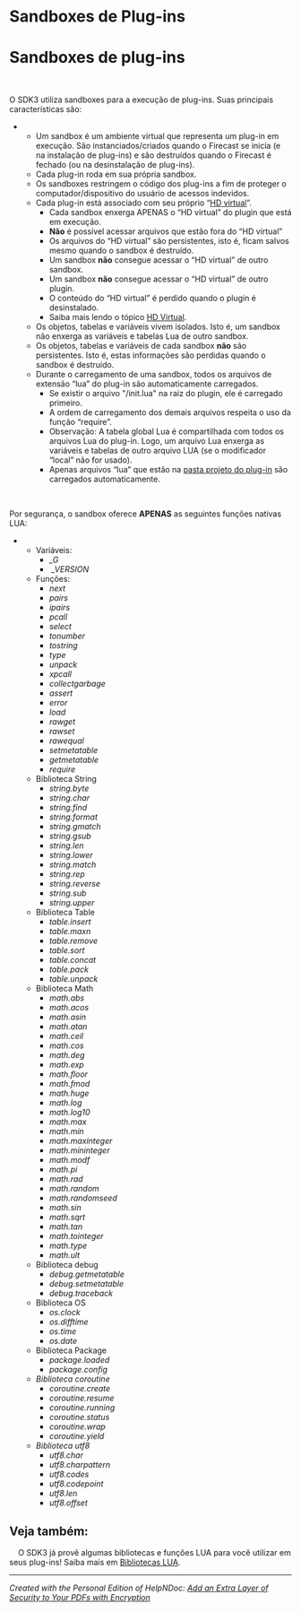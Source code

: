 # Sandboxes de Plug-ins

# Sandboxes de plug-ins

&nbsp;

O SDK3 utiliza sandboxes para a execução de plug-ins. Suas principais características são:

* &nbsp;
  * Um sandbox é um ambiente virtual que representa um plug-in em execução. São instanciados/criados quando o Firecast se inicia (e na instalação de plug-ins) e são destruídos quando o Firecast é fechado (ou na desinstalação de plug-ins).&nbsp;
  * Cada plug-in roda em sua própria sandbox.
  * Os sandboxes restringem o código dos plug-ins a fim de proteger o computador/dispositivo do usuário de acessos indevidos.&nbsp;
  * Cada plug-in está associado com seu próprio “[HD virtual](<HDVirtual.md>)”.
    * Cada sandbox enxerga APENAS o “HD virtual” do plugin que está em execução.
    * **Não** é possível acessar arquivos que estão fora do “HD virtual”
    * Os arquivos do “HD virtual” são persistentes, isto é, ficam salvos mesmo quando o sandbox é destruído.
    * Um sandbox **não** consegue acessar o “HD virtual” de outro sandbox.
    * Um sandbox **não** consegue acessar o “HD virtual” de outro plugin.
    * O conteúdo do “HD virtual” é perdido quando o plugin é desinstalado.
    * Saiba mais lendo o tópico [HD Virtual](<HDVirtual.md>).
  * Os objetos, tabelas e variáveis vivem isolados. Isto é, um sandbox não enxerga as variáveis e tabelas Lua de outro sandbox.
  * Os objetos, tabelas e variáveis de cada sandbox **não** são persistentes. Isto é, estas informações são perdidas quando o sandbox é destruído.
  * Durante o carregamento de uma sandbox, todos os arquivos de extensão “lua” do plug-in são automaticamente carregados.
    * Se existir o arquivo "/init.lua" na raiz do plugin, ele é carregado primeiro.
    * A ordem de carregamento dos demais arquivos respeita o uso da função “require”.
    * Observação: A tabela global Lua é compartilhada com todos os arquivos Lua do plug-in. Logo, um arquivo Lua enxerga as variáveis e tabelas de outro arquivo LUA (se o modificador “local” não for usado).
    * Apenas arquivos “lua” que estão na [pasta projeto do plug-in](<ProjetosdePlugin.md>) são carregados automaticamente.

&nbsp;

Por segurança, o sandbox oferece **APENAS** as seguintes funções nativas LUA:

* &nbsp;
  * Variáveis:
    * *\_G*
    * *&nbsp;\_VERSION*
  * Funções:
    * *next*
    * *pairs*
    * *ipairs*
    * *pcall*
    * *select*
    * *tonumber*
    * *tostring*
    * *type*
    * *unpack*
    * *xpcall*
    * *collectgarbage*
    * *assert*
    * *error*
    * *load*
    * *rawget*
    * *rawset*
    * *rawequal*
    * *setmetatable*
    * *getmetatable*
    * *require*
  * Biblioteca String
    * *string.byte*
    * *string.char*
    * *string.find*
    * *string.format*
    * *string.gmatch*
    * *string.gsub*
    * *string.len*
    * *string.lower*
    * *string.match*
    * *string.rep*
    * *string.reverse*
    * *string.sub*
    * *string.upper*
  * Biblioteca Table
    * *table.insert*
    * *table.maxn*
    * *table.remove*
    * *table.sort*
    * *table.concat*
    * *table.pack*
    * *table.unpack*
  * Biblioteca Math
    * *math.abs*
    * *math.acos*
    * *math.asin*
    * *math.atan*
    * *math.ceil*
    * *math.cos*
    * *math.deg*
    * *math.exp*
    * *math.floor*
    * *math.fmod*
    * *math.huge*
    * *math.log*
    * *math.log10*
    * *math.max*
    * *math.min*
    * *math.maxinteger*
    * *math.mininteger*
    * *math.modf*
    * *math.pi*
    * *math.rad*
    * *math.random*
    * *math.randomseed*
    * *math.sin*
    * *math.sqrt*
    * *math.tan*
    * *math.tointeger*
    * *math.type*
    * *math.ult*
  * Biblioteca debug
    * *debug.getmetatable*
    * *debug.setmetatable*
    * *debug.traceback*
  * Biblioteca OS
    * *os.clock*
    * *os.difftime*
    * *os.time*
    * *os.date*
  * Biblioteca Package
    * *package.loaded*
    * *package.config*
  * *Biblioteca coroutine*
    * *coroutine.create*
    * *coroutine.resume*
    * *coroutine.running*
    * *coroutine.status*
    * *coroutine.wrap*
    * *coroutine.yield*
  * *Biblioteca utf8*
    * *utf8.char*
    * *utf8.charpattern*
    * *utf8.codes*
    * *utf8.codepoint*
    * *utf8.len*
    * *utf8.offset*

## Veja também:

&nbsp; &nbsp; O SDK3 já provê algumas bibliotecas e funções LUA para você utilizar em seus plug-ins\! Saiba mais em [Bibliotecas LUA](<BibliotecasLUA.md>).

***
_Created with the Personal Edition of HelpNDoc: [Add an Extra Layer of Security to Your PDFs with Encryption](<https://www.helpndoc.com/step-by-step-guides/how-to-generate-an-encrypted-password-protected-pdf-document/>)_
